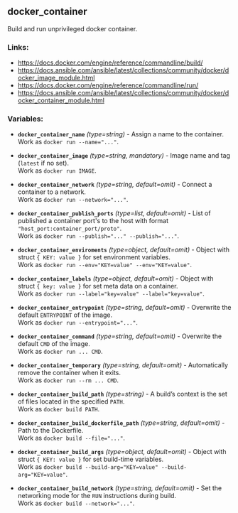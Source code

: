 docker_container
---

Build and run unprivileged docker container.


### Links:
- <https://docs.docker.com/engine/reference/commandline/build/>
- <https://docs.ansible.com/ansible/latest/collections/community/docker/docker_image_module.html>
- <https://docs.docker.com/engine/reference/commandline/run/>
- <https://docs.ansible.com/ansible/latest/collections/community/docker/docker_container_module.html>


### Variables:
- **`docker_container_name`** *(type=string)* - Assign a name to the container.  
  Work as `docker run --name="..."`.
- **`docker_container_image`** *(type=string, mandatory)* - Image name and tag (`latest` if no set).  
  Work as `docker run IMAGE`.

- **`docker_container_network`** *(type=string, default=omit)* - Connect a container to a network.  
  Work as `docker run --network="..."`.
- **`docker_container_publish_ports`** *(type=list, default=omit)* - List of published a container port's to the host with format `"host_port:container_port/proto"`.  
  Work as `docker run --publish="..." --publish="..."`.

- **`docker_container_enviroments`** *(type=object, default=omit)* - Object with struct `{ KEY: value }` for set environment variables.  
  Work as `docker run --env="KEY=value" --env="KEY=value"`.

- **`docker_container_labels`** *(type=object, default=omit)* - Object with struct `{ key: value }` for set meta data on a container.  
  Work as `docker run --label="key=value" --label="key=value"`.

- **`docker_container_entrypoint`** *(type=string, default=omit)* - Overwrite the default `ENTRYPOINT` of the image.  
  Work as `docker run --entrypoint="..."`.
- **`docker_container_command`** *(type=string, default=omit)* - Overwrite the default `CMD` of the image.  
  Work as `docker run ... CMD`.

- **`docker_container_temporary`** *(type=string, default=omit)* - Automatically remove the container when it exits.  
  Work as `docker run --rm ... CMD`.

- **`docker_container_build_path`** *(type=string)* - A build’s context is the set of files located in the specified `PATH`.  
  Work as `docker build PATH`.
- **`docker_container_build_dockerfile_path`** *(type=string, default=omit)* - Path to the Dockerfile.  
  Work as `docker build --file="..."`.
- **`docker_container_build_args`** *(type=object, default=omit)* - Object with struct `{ KEY: value }` for set build-time variables.  
  Work as `docker build --build-arg="KEY=value" --build-arg="KEY=value"`.
- **`docker_container_build_network`** *(type=string, default=omit)* - Set the networking mode for the `RUN` instructions during build.  
  Work as `docker build --network="..."`.
